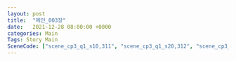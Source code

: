 ```yaml
---
layout: post
title:  "메인_003장"
date:   2021-12-28 08:00:00 +0000
categories: Main
Tags: Story Main
SceneCode: ["scene_cp3_q1_s10,311", "scene_cp3_q1_s20,312", "scene_cp3_q2_s10,321", "scene_cp3_q2_s20,322", "scene_cp3_q3_s10,331", "scene_cp3_q3_s20,332", "scene_cp3_q4_s10,341", "scene_cp3_q4_s20,342", "scene_cp3_q4_s30,343"]
---
```

